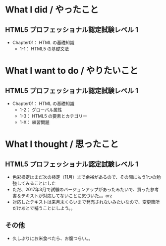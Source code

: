 # What I did / やったこと
## HTML5 プロフェッショナル認定試験レベル 1
- Chapter01： HTML の基礎知識
    - 1-1： HTML5 の基礎文法

# What I want to do / やりたいこと
## HTML5 プロフェッショナル認定試験レベル 1
- Chapter01： HTML の基礎知識
    - 1-2： グローバル属性
    - 1-3： HTML5 の要素とカテゴリー
    - 1-X： 練習問題

# What I thought / 思ったこと
## HTML5 プロフェッショナル認定試験レベル 1
- 色彩検定はまだ次の検定（11月）まで余裕があるので、その間にもう1つの勉強してみることにした
- ただ、2017年3月で試験のバージョンアップがあったみたいで、買った参考書＆テキストが対応してないことに気づいた。。orz
- 対応したテキストは来月末くらいまで発売されないみたいなので、変更箇所だけあとで補うことにしよう。。

## その他
- 久しぶりにお米食べたら、お腹つらい。。
